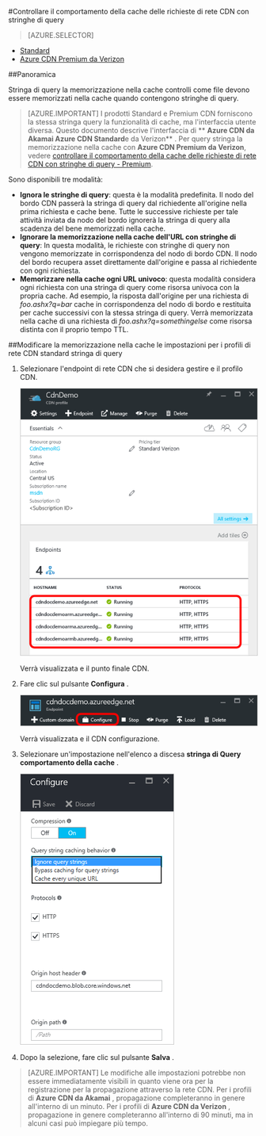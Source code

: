 <properties
    pageTitle="Controllo CDN Azure comportamento delle richieste con stringhe di query della cache | Microsoft Azure"
    description="Stringa di query CDN Azure memorizzazione nella cache controlli come file devono essere memorizzati nella cache quando contengono stringhe di query."
    services="cdn"
    documentationCenter=""
    authors="camsoper"
    manager="erikre"
    editor=""/>

<tags
    ms.service="cdn"
    ms.workload="tbd"
    ms.tgt_pltfrm="na"
    ms.devlang="na"
    ms.topic="article"
    ms.date="07/28/2016"
    ms.author="casoper"/>

#<a name="controlling-caching-behavior-of-cdn-requests-with-query-strings"></a>Controllare il comportamento della cache delle richieste di rete CDN con stringhe di query

> [AZURE.SELECTOR]
- [Standard](cdn-query-string.md)
- [Azure CDN Premium da Verizon](cdn-query-string-premium.md)

##<a name="overview"></a>Panoramica

Stringa di query la memorizzazione nella cache controlli come file devono essere memorizzati nella cache quando contengono stringhe di query.

> [AZURE.IMPORTANT] I prodotti Standard e Premium CDN forniscono la stessa stringa query la funzionalità di cache, ma l'interfaccia utente diversa.  Questo documento descrive l'interfaccia di ** **Azure CDN da Akamai Azure CDN Standard**e da Verizon** .  Per query stringa la memorizzazione nella cache con **Azure CDN Premium da Verizon**, vedere [controllare il comportamento della cache delle richieste di rete CDN con stringhe di query - Premium](cdn-query-string-premium.md).

Sono disponibili tre modalità:

- **Ignora le stringhe di query**: questa è la modalità predefinita.  Il nodo del bordo CDN passerà la stringa di query dal richiedente all'origine nella prima richiesta e cache bene.  Tutte le successive richieste per tale attività inviata da nodo del bordo ignorerà la stringa di query alla scadenza del bene memorizzati nella cache.
- **Ignorare la memorizzazione nella cache dell'URL con stringhe di query**: In questa modalità, le richieste con stringhe di query non vengono memorizzate in corrispondenza del nodo di bordo CDN.  Il nodo del bordo recupera asset direttamente dall'origine e passa al richiedente con ogni richiesta.
- **Memorizzare nella cache ogni URL univoco**: questa modalità considera ogni richiesta con una stringa di query come risorsa univoca con la propria cache.  Ad esempio, la risposta dall'origine per una richiesta di *foo.ashx?q=bar* cache in corrispondenza del nodo di bordo e restituita per cache successivi con la stessa stringa di query.  Verrà memorizzata nella cache di una richiesta di *foo.ashx?q=somethingelse* come risorsa distinta con il proprio tempo TTL.

##<a name="changing-query-string-caching-settings-for-standard-cdn-profiles"></a>Modificare la memorizzazione nella cache le impostazioni per i profili di rete CDN standard stringa di query

1. Selezionare l'endpoint di rete CDN che si desidera gestire e il profilo CDN.

    ![Punti finali blade profilo CDN](./media/cdn-query-string/cdn-endpoints.png)

    Verrà visualizzata e il punto finale CDN.

2. Fare clic sul pulsante **Configura** .

    ![Pulsante Gestisci blade profilo CDN](./media/cdn-query-string/cdn-config-btn.png)

    Verrà visualizzata e il CDN configurazione.

3. Selezionare un'impostazione nell'elenco a discesa **stringa di Query comportamento della cache** .

    ![Stringa di query CDN le opzioni di cache](./media/cdn-query-string/cdn-query-string.png)

4. Dopo la selezione, fare clic sul pulsante **Salva** .

> [AZURE.IMPORTANT] Le modifiche alle impostazioni potrebbe non essere immediatamente visibili in quanto viene ora per la registrazione per la propagazione attraverso la rete CDN.  Per i profili di <b>Azure CDN da Akamai</b> , propagazione completeranno in genere all'interno di un minuto.  Per i profili di <b>Azure CDN da Verizon</b> , propagazione in genere completeranno all'interno di 90 minuti, ma in alcuni casi può impiegare più tempo.
